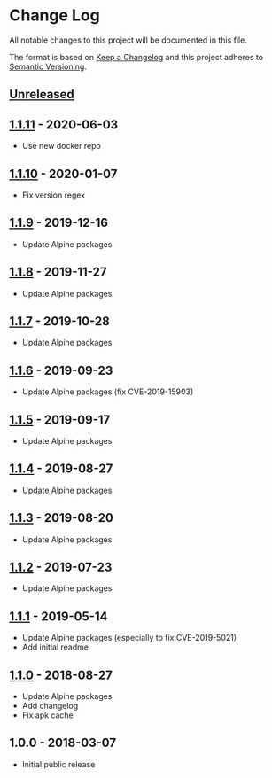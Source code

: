 # Change Log
All notable changes to this project will be documented in this file.

The format is based on [Keep a Changelog](http://keepachangelog.com/)
and this project adheres to [Semantic Versioning](http://semver.org/).

## [Unreleased]

## [1.1.11] - 2020-06-03
- Use new docker repo

## [1.1.10] - 2020-01-07
- Fix version regex

## [1.1.9] - 2019-12-16
- Update Alpine packages

## [1.1.8] - 2019-11-27
- Update Alpine packages

## [1.1.7] - 2019-10-28
- Update Alpine packages

## [1.1.6] - 2019-09-23
- Update Alpine packages (fix CVE-2019-15903)

## [1.1.5] - 2019-09-17
- Update Alpine packages

## [1.1.4] - 2019-08-27
- Update Alpine packages

## [1.1.3] - 2019-08-20
- Update Alpine packages

## [1.1.2] - 2019-07-23
- Update Alpine packages

## [1.1.1] - 2019-05-14
- Update Alpine packages (especially to fix CVE-2019-5021)
- Add initial readme

## [1.1.0] - 2018-08-27
- Update Alpine packages
- Add changelog
- Fix apk cache

## 1.0.0 - 2018-03-07
- Initial public release

[Unreleased]:  https://github.com/gmitirol/alpine37/compare/1.1.11...HEAD
[1.1.11]: https://github.com/gmitirol/alpine37/compare/1.1.10...1.1.11
[1.1.10]: https://github.com/gmitirol/alpine37/compare/1.1.9...1.1.10
[1.1.9]: https://github.com/gmitirol/alpine37/compare/1.1.8...1.1.9
[1.1.8]: https://github.com/gmitirol/alpine37/compare/1.1.7...1.1.8
[1.1.7]: https://github.com/gmitirol/alpine37/compare/1.1.6...1.1.7
[1.1.6]: https://github.com/gmitirol/alpine37/compare/1.1.5...1.1.6
[1.1.5]: https://github.com/gmitirol/alpine37/compare/1.1.4...1.1.5
[1.1.4]: https://github.com/gmitirol/alpine37/compare/1.1.3...1.1.4
[1.1.3]: https://github.com/gmitirol/alpine37/compare/1.1.2...1.1.3
[1.1.2]: https://github.com/gmitirol/alpine37/compare/1.1.1...1.1.2
[1.1.1]: https://github.com/gmitirol/alpine37/compare/1.1.0...1.1.1
[1.1.0]: https://github.com/gmitirol/alpine37/compare/1.0.0...1.1.0
